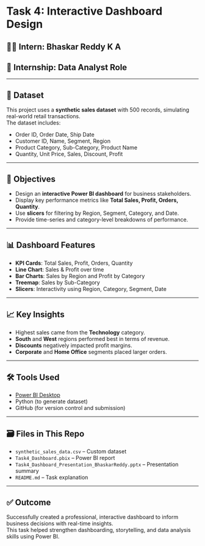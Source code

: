 
# Task 4: Interactive Dashboard Design

## 👨‍💻 Intern: Bhaskar Reddy K A  
## 📌 Internship: Data Analyst Role  

---

## 📂 Dataset

This project uses a **synthetic sales dataset** with 500 records, simulating real-world retail transactions.  
The dataset includes:

- Order ID, Order Date, Ship Date
- Customer ID, Name, Segment, Region
- Product Category, Sub-Category, Product Name
- Quantity, Unit Price, Sales, Discount, Profit

---

## 🎯 Objectives

- Design an **interactive Power BI dashboard** for business stakeholders.
- Display key performance metrics like **Total Sales, Profit, Orders, Quantity**.
- Use **slicers** for filtering by Region, Segment, Category, and Date.
- Provide time-series and category-level breakdowns of performance.

---

## 📊 Dashboard Features

- **KPI Cards**: Total Sales, Profit, Orders, Quantity
- **Line Chart**: Sales & Profit over time
- **Bar Charts**: Sales by Region and Profit by Category
- **Treemap**: Sales by Sub-Category
- **Slicers**: Interactivity using Region, Category, Segment, Date

---

## 📈 Key Insights

- Highest sales came from the **Technology** category.
- **South** and **West** regions performed best in terms of revenue.
- **Discounts** negatively impacted profit margins.
- **Corporate** and **Home Office** segments placed larger orders.

---

## 🛠 Tools Used

- [Power BI Desktop](https://powerbi.microsoft.com/)
- Python (to generate dataset)
- GitHub (for version control and submission)

---

## 🗃 Files in This Repo

- `synthetic_sales_data.csv` – Custom dataset
- `Task4_Dashboard.pbix` – Power BI report
- `Task4_Dashboard_Presentation_BhaskarReddy.pptx` – Presentation summary
- `README.md` – Task explanation

---

## ✅ Outcome

Successfully created a professional, interactive dashboard to inform business decisions with real-time insights.  
This task helped strengthen dashboarding, storytelling, and data analysis skills using Power BI.

